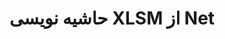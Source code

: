 ---
############################# Static ############################
layout: "auto-gen-annotation"

############################# Head ############################
head_title: "Net XLSM Annotation API Annotate در سی شارپ"
head_description: "Net API برای ایجاد و حاشیه نویسی انواع حاشیه نویسی محبوب از XLSM، تصاویر، نقشه ها و فرمت های فایل سند."

############################# Header ############################
title: "حاشیه نویسی XLSM از Net"
description: ""
bg_image: "https://cms.admin.containerize.com/templates/aspose/App_Themes/V3/images/bg/header1.png"
bg_overlay: false
button:
    enable: true
    icon: "fas fa-arrow-down"
    label: "دانلود نسخه آزمایشی رایگان"
    link: "https://downloads.groupdocs.com/annotation/net"

############################# About ############################
about:
    enable: true
    title: "درباره GroupDocs.Annotation برای Net API"
    content: |
        GroupDocs.Annotation برای Net API کتابخانه ای است که به شما امکان می دهد حاشیه نویسی را به PDF، Word و سایر اسناد در مک، ویندوز یا اوبونتو اضافه کنید. [GroupDocs.Annotation for Net](/annotation/net) یک Net API بومی برای] مدیریت حاشیه نویسی با پشتیبانی جامع برای ایجاد، افزودن، ویرایش، حذف، استخراج و صادر کردن حاشیه نویسی از تصاویر و اسناد مختلف دیگر است. فهرست کامل قالب‌های سند پشتیبانی‌شده را می‌توانید در این [صفحه] ببینید](https://docs.groupdocs.com/annotation/net/supported-document-formats/).
        این کتابخانه به شما امکان می دهد نه تنها با سند XLSM بلکه با بسیاری از اسناد دیگر مانند Word، Excel، PowerPoint، Outlook ایمیل ها، Visio، Adobe، OpenDocument، OpenOffice، Photoshop، AutoCad و بسیاری دیگر کار کنید.
        GroupDocs.Annotation for Net API به شما امکان می دهد یادداشت های جدید ایجاد و اضافه کنید، حاشیه نویسی ها را ویرایش کنید، نظرات، حاشیه نویسی را استخراج کنید و آنها را از اسناد حذف کنید. این کتابخانه از 13 نوع حاشیه نویسی مختلف پشتیبانی می کند، از جمله متن، چند خط، ناحیه، زیر خط، نقطه، واترمارک، پیکان، بیضی، جایگزینی متن، فاصله، فیلد متن، ویرایش منابع در PDF، HTML، اسناد Microsoft Word، صفحات گسترده، نمودارها، ارائه ها، نقشه ها، تصاویر و بسیاری از فرمت های فایل دیگر.
        مثال (لطفاً به زیر مراجعه کنید) کار با سند XLSM را نشان می دهد، در این مثال می توانید مراحل اصلی نحوه کار با GroupDocs را مشاهده کنید. حاشیه نویسی: راه اندازی مجوز، باز کردن سندی که می خواهید با آن کار کنید، ایجاد یک حاشیه نویسی، اضافه کردن اشیاء داده برای تنظیم ویژگی های حاشیه نویسی با توجه به نیاز شما و ذخیره نتیجه در مکان مورد نیاز. همچنین می‌توانید جزئیات بیشتری از ویژگی‌های پشتیبانی‌شده در [صفحه] [github ما](https://github.com/groupdocs-annotation/GroupDocs.Annotation-for-.NET) یا در محصول ما [اسناد](https://docs.groupdocs.com/annotation/net/getting-started/) داشته باشید.

############################# Steps ############################
howTo_Add:
steps_Add:
    enable: true
    title_left: "مراحل افزودن حاشیه نویسی به XLSM در Net"
    content_left: |
        [GroupDocs.Annotation](/annotation/net/) با اجرای چند مرحله آسان، افزودن انواع حاشیه نویسی به فایل های XLSM در هر برنامه مبتنی بر شبکه را برای توسعه دهندگان Net آسان می کند.
        *   اشیاء Reply را با نظر و تاریخ ایجاد کنید.
        *   شی AreaAnnotation ایجاد کنید، گزینه های ناحیه را تنظیم کنید و پاسخ ها را اضافه کنید.
        *   شی Annotator ایجاد کنید و حاشیه نویسی ناحیه را اضافه کنید.
        *   ذخیره فایل خروجی
    title_right: "سیستم مورد نیاز"
    content_right: |
        GroupDocs.Annotation برای API های Net در همه سیستم عامل ها و سیستم عامل های اصلی پشتیبانی می شود. لطفا قبل از اجرای کد زیر، از نصب پیش نیازهای زیر بر روی سیستم خود اطمینان حاصل کنید.
        *   سیستم عامل: مایکروسافت ویندوز، لینوکس، MacOS
        *   محیط های توسعه: Visual Studio، Xamarin، MonoDevelop
        *   فریم‌ورک‌ها: NET Framework، NET Standard، NET Core، Mono
        *   آخرین نسخه GroupDocs.Annotation را برای NET از [NuGet] دانلود کنید (https://www.nuget.org/packages/groupdocs.annotation)

############################# Preview ############################
preview_Add:
    enable: true
    title: پیش نمایش حاشیه نویسی و نمونه کد
    content: |
        ![Annotation preview image](https://docs.groupdocs.com/annotation/java/images/add-text-field-annotation.png)
    code: |
        ```cs
        //Add text field annotation to the document from local disk
        using (Annotator annotator = new Annotator("input.bmp"))
        {
            TextFieldAnnotation textField = new TextFieldAnnotation
            {
                BackgroundColor = 65535,
                Box = new Rectangle(100, 100, 100, 100),
                CreatedOn = DateTime.Now,
                Text = "Some text",
                FontColor = 65535,
                FontSize = 12,
                Message = "This is text field annotation",
                Opacity = 0.7,
                PageNumber = 0,
                PenStyle = PenStyle.Dot,
                PenWidth = 3,
                FontFamily = "Arial",
                TextHorizontalAlignment = HorizontalAlignment.Center,
                Replies = new List
                {
                    new Reply
                    {
                        Comment = "First comment",
                        RepliedOn = DateTime.Now
                    },
                    new Reply
                    {
                        Comment = "Second comment",
                        RepliedOn = DateTime.Now
                    }
                }
            };
            annotator.Add(textField);
            annotator.Save("result.bmp");
        }
        ```

############################# Steps ############################
howTo_Remove:
steps_Remove:
    enable: true
    title_left: "مراحل حذف حاشیه نویسی از XLSM در Net"
    content_left: |
        [GroupDocs.Annotation](/annotation/net/) با اجرای چند مرحله آسان، حذف جزئیات حاشیه نویسی از فایل های XLSM در هر برنامه مبتنی بر شبکه را برای توسعه دهندگان Net آسان تر می کند.
        *   اشیاء Reply را با نظر و تاریخ ایجاد کنید.
        *   آبجکت SaveOptions را نمونه برداری کنید و AnnotationTypes = AnnotationType.None را تنظیم کنید.
        *   فراخوانی روش ذخیره با مسیر سند حاصل یا جریان و شی SaveOptions.

############################# Preview ############################
preview_Remove:
    enable: true
    code: |
        ```cs
        // 1- How to remove annotation from document using annotation index
        
        using (Annotator annotator = new Annotator("result.bmp"))
        {
            annotator.Remove(0);
            annotator.Save("removed.bmp");
        }
        
        // 2- How to remove annotation from document using annotation object
        
        using (Annotator annotator = new Annotator("result.bmp"))
        {
            var tmp = annotator.Get();
            annotator.Remove(tmp[0]);
            annotator.Save("removed.bmp");
        }
        
        // 3- How to remove some annotations from document using list of ID’s
        
        using (Annotator annotator = new Annotator("result.bmp"))
        {
            var idList = new List{1, 2, 3};
            annotator.Remove(idList);
            annotator.Save("removed.bmp");
        }
        
        // 4- How to remove some annotations from document using list of annotations
        
        using (Annotator annotator = new Annotator("result.bmp"))
        {
            var tmp = annotator.Get();
            annotator.Remove(tmp);
            annotator.Save("removed.bmp");
        }
        ```

############################# Steps ############################
howTo_Edit:
steps_Edit:
    enable: true
    title_left: "مراحل ویرایش حاشیه نویسی از XLSM در Net"
    content_left: |
        [GroupDocs.Annotation](/annotation/net/) با اجرای چند مرحله آسان، به‌روزرسانی ویژگی‌های حاشیه‌نویسی مختلف از فایل‌های XLSM در هر برنامه مبتنی بر شبکه را برای توسعه‌دهندگان Net آسان‌تر می‌کند.
        *   شی Annotator با مسیر سند ورودی یا جریان با LoadOptions نمونه با ImportAnnotations = درست است.
        *   مقداری پیاده سازی AnnotationBase ایجاد کنید و شناسه حاشیه نویسی موجود را تنظیم کنید (اگر حاشیه نویسی با آن شناسه یافت نشد، چیزی تغییر نخواهد کرد) یا لیست مسیر حاشیه نویسی ها (همه حاشیه نویسی های موجود حذف خواهند شد).
        *   فراخوانی روش به روز رسانی شی Annotator با حاشیه نویسی ارسال شده.
        *   فراخوانی روش ذخیره با مسیر سند حاصل یا جریان و شی SaveOptions.

############################# Preview ############################
preview_Edit:
    enable: true
    code: |
        ```cs
        // open annotated document
        using (Annotator annotator = new Annotator("result.bmp"))
        {
            //assuming we are going to change some properties of existing annotation
                AreaAnnotation updated = new AreaAnnotation
                    {
                            // It's important to set existed annotation Id
                            Id = 1,
                            BackgroundColor = 255,
                            Box = new Rectangle(0, 0, 50, 200),
                            CreatedOn = DateTime.Now,
                            Message = "This is updated annotation",
                            Replies = new List
                            {
                                new Reply
                                {
                                    Comment = "Updated first comment",
                                    RepliedOn = DateTime.Now
                                },
                                new Reply
                                {
                                    Comment = "Updated second comment",
                                    RepliedOn = DateTime.Now
                                }
                            }
                        };
                // update annotation
                annotator.Update(updated);
                annotator.Save("result.bmp");
        }
        ```

############################# Steps ############################
howTo_Extract:
steps_Extract:
    enable: true
    title_left: "مراحل استخراج حاشیه نویسی از XLSM در Net"
    content_left: |
        [GroupDocs.Annotation](/annotation/net/) با اجرای چند مرحله آسان، حاشیه نویسی اسناد و استخراج اطلاعات حاشیه نویسی از فایل های XLSM را برای توسعه دهندگان Net آسان می کند.
        *   اشیاء Reply را با نظر و تاریخ ایجاد کنید.
        *   شی LoadOptions را Instantiate کنید و SetImportAnnotations را با آرگومان واقعی فراخوانی کنید.
        *   متغیر را با نوع List تعریف کنید.
        *   روش دریافت را فراخوانی کنید و نتیجه را به متغیر بالا برگردانید.

############################# Preview ############################
preview_Extract:
    enable: true
    code: |
        ```cs
        // for using this example input file ("annotated.bmp") must be with annotations
        using (Annotator annotator = new Annotator("annotated.bmp"))
        {
            List annotations = annotator.Get();
            XmlSerializer formatter = new XmlSerializer(typeof(List));
            using (FileStream fs = new FileStream("annotations.xml", FileMode.Create))
            {
                fs.SetLength(0);
                formatter.Serialize(fs, annotations);
            }
        }
        ```

############################# Demos ############################
demos:
    enable: true
    title: "دموهای زنده برای افزودن، حذف، ویرایش، استخراج حاشیه نویسی به اسناد و تصاویر"
    content: |
        همین حالا با مراجعه به وب سایت [GroupDocs.Annotation Live Demos](https://products.groupdocs.app/annotation/family)، یادداشت ها را به فایل XLSM اضافه، حذف، ویرایش و استخراج کنید. نسخه ی نمایشی زنده دارای مزایای زیر است

############################# About Formats ############################
about_formats:
    enable: true
    format:
        # format loop
        - icon: "far fa-file-xlsm"
          title: "درباره فرمت فایل XLSM"
          content: |
            فایل‌های با پسوند XLSM نوعی از فایل‌های صفحه گسترده هستند که از ماکرو پشتیبانی می‌کنند. از نقطه نظر کاربرد، ماکرو مجموعه ای از دستورالعمل هایی است که برای خودکارسازی فرآیندها استفاده می شود. ماکرو برای ثبت مراحلی که به طور مکرر انجام می شود استفاده می شود و با اجرای مجدد ماکرو انجام اقدامات را تسهیل می کند. ماکروها با ویژوال بیسیک مایکروسافت برای برنامه ها (VBA) از داخل کتاب کار اکسل با استفاده از ویرایشگر ویژوال بیسیک برنامه ریزی می شوند و می توانند مستقیماً از آنجا اجرا/اشکال زدایی شوند.

          link: "https://docs.fileformat.com/image/xlsm/"

############################# More Formats ############################
more_formats:
    enable: true
    title: "کار با سایر فرمت های سند محبوب"
    content: |
        ویژگی های حاشیه نویسی را از برخی از فرمت های فایل محبوب همانطور که در زیر ذکر شده است به روز کنید.
    format:
        # format loop
        - name: "Annotate PDF document"
          link: "https://products.groupdocs.com/annotation/net/pdf/"
          description: "Adobe Portable Document Format"

        # format loop
        - name: "Annotate DOC document"
          link: "https://products.groupdocs.com/annotation/net/doc/"
          description: "Microsoft Word Document"

        # format loop
        - name: "Annotate DOCM document"
          link: "https://products.groupdocs.com/annotation/net/docm/"
          description: "Microsoft Word Macro-Enabled Document"

        # format loop
        - name: "Annotate DOCX document"
          link: "https://products.groupdocs.com/annotation/net/docx/"
          description: "Microsoft Word Open XML Document"

        # format loop
        - name: "Annotate DOT document"
          link: "https://products.groupdocs.com/annotation/net/dot/"
          description: "Microsoft Word Document Template"

        # format loop
        - name: "Annotate DOTX document"
          link: "https://products.groupdocs.com/annotation/net/dotx/"
          description: "Word Open XML Document Template"

        # format loop
        - name: "Annotate RTF document"
          link: "https://products.groupdocs.com/annotation/net/rtf/"
          description: "Rich Text Document"

        # format loop
        - name: "Annotate ODT document"
          link: "https://products.groupdocs.com/annotation/net/odt/"
          description: "Open Document Text"

        # format loop
        - name: "Annotate XLS document"
          link: "https://products.groupdocs.com/annotation/net/xls/"
          description: "Microsoft Excel Binary File Format"

        # format loop
        - name: "Annotate XLSX document"
          link: "https://products.groupdocs.com/annotation/net/xlsx/"
          description: "Microsoft Excel Open XML Spreadsheet"

        # format loop
        - name: "Annotate XLSM document"
          link: "https://products.groupdocs.com/annotation/net/xlsm/"
          description: "Microsoft Excel Macro-Enabled Spreadsheet"

        # format loop
        - name: "Annotate XLSB document"
          link: "https://products.groupdocs.com/annotation/net/xlsb/"
          description: "Microsoft Excel Binary Worksheet"

        # format loop
        - name: "Annotate ODS document"
          link: "https://products.groupdocs.com/annotation/net/ods/"
          description: "Open Document Spreadsheet"

        # format loop
        - name: "Annotate PPT document"
          link: "https://products.groupdocs.com/annotation/net/ppt/"
          description: "PowerPoint Presentation"

        # format loop
        - name: "Annotate PPTX document"
          link: "https://products.groupdocs.com/annotation/net/pptx/"
          description: "PowerPoint Open XML Presentation"

        # format loop
        - name: "Annotate PPSX document"
          link: "https://products.groupdocs.com/annotation/net/ppsx/"
          description: "PowerPoint Open XML Slide Show"

        # format loop
        - name: "Annotate POTM document"
          link: "https://products.groupdocs.com/annotation/net/potm/"
          description: "Microsoft PowerPoint Template"

        # format loop
        - name: "Annotate PPTM document"
          link: "https://products.groupdocs.com/annotation/net/pptm/"
          description: "Microsoft PowerPoint Presentation"

        # format loop
        - name: "Annotate PPS document"
          link: "https://products.groupdocs.com/annotation/net/pps/"
          description: "Microsoft PowerPoint 97-2003 Slide Show"

        # format loop
        - name: "Annotate ODP document"
          link: "https://products.groupdocs.com/annotation/net/odp/"
          description: "OpenDocument Presentation"

        # format loop
        - name: "Annotate HTML document"
          link: "https://products.groupdocs.com/annotation/net/html/"
          description: "HyperText Markup Language"

        # format loop
        - name: "Annotate TIFF document"
          link: "https://products.groupdocs.com/annotation/net/tiff/"
          description: "Tagged Image File Format"

        # format loop
        - name: "Annotate JPEG document"
          link: "https://products.groupdocs.com/annotation/net/jpeg/"
          description: "JPEG Image"

        # format loop
        - name: "Annotate PNG document"
          link: "https://products.groupdocs.com/annotation/net/png/"
          description: "Portable Network Graphic"

        # format loop
        - name: "Annotate EML document"
          link: "https://products.groupdocs.com/annotation/net/eml/"
          description: "E-mail Message"

        # format loop
        - name: "Annotate MSG document"
          link: "https://products.groupdocs.com/annotation/net/msg/"
          description: "Microsoft Outlook E-mail Message"

        # format loop
        - name: "Annotate VSD document"
          link: "https://products.groupdocs.com/annotation/net/vsd/"
          description: "Microsoft Visio 2003-2010 Drawing"

        # format loop
        - name: "Annotate VSDX document"
          link: "https://products.groupdocs.com/annotation/net/vsdx/"
          description: "Microsoft Visio Drawing"

        # format loop
        - name: "Annotate VSS document"
          link: "https://products.groupdocs.com/annotation/net/vss/"
          description: "Microsoft Visio 2003-2010 Stencil"

        # format loop
        - name: "Annotate VST document"
          link: "https://products.groupdocs.com/annotation/net/vst/"
          description: "Microsoft Visio 2013 Stencil"

        # format loop
        - name: "Annotate DWG document"
          link: "https://products.groupdocs.com/annotation/net/dwg/"
          description: "Autodesk Design Data Formats"

        # format loop
        - name: "Annotate DXF document"
          link: "https://products.groupdocs.com/annotation/net/dxf/"
          description: "AutoCAD Drawing Interchange"

        # format loop
        - name: "Annotate DCM document"
          link: "https://products.groupdocs.com/annotation/net/dcm/"
          description: "Digital Imaging and Communications in Medicine"

        # format loop
        - name: "Annotate WMF document"
          link: "https://products.groupdocs.com/annotation/net/wmf/"
          description: "Windows Metafile"

        # format loop
        - name: "Annotate EMF document"
          link: "https://products.groupdocs.com/annotation/net/emf/"
          description: "Enhanced Metafile Format"


############################# Back to top ###############################
back_to_top:
    enable: true
---